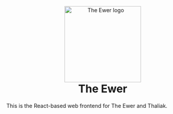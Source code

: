 <p align="center" style="margin-bottom: 0px;">
  <img width="200" src="https://raw.githubusercontent.com/EwerXIV/ewer-web/main/public/logo.svg" alt="The Ewer logo" align="center" />
</p>
<h1 align="center" style="margin-top: 0px;">The Ewer</h1>

This is the React-based web frontend for The Ewer and Thaliak.
